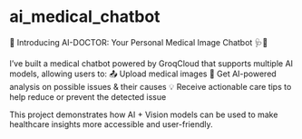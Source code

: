 # ai_medical_chatbot
🚀 Introducing AI-DOCTOR: Your Personal Medical Image Chatbot 🩺🤖

I’ve built a medical chatbot powered by GroqCloud that supports multiple AI models, allowing users to:
📤 Upload medical images
🧠 Get AI-powered analysis on possible issues & their causes
💡 Receive actionable care tips to help reduce or prevent the detected issue

This project demonstrates how AI + Vision models can be used to make healthcare insights more accessible and user-friendly.
